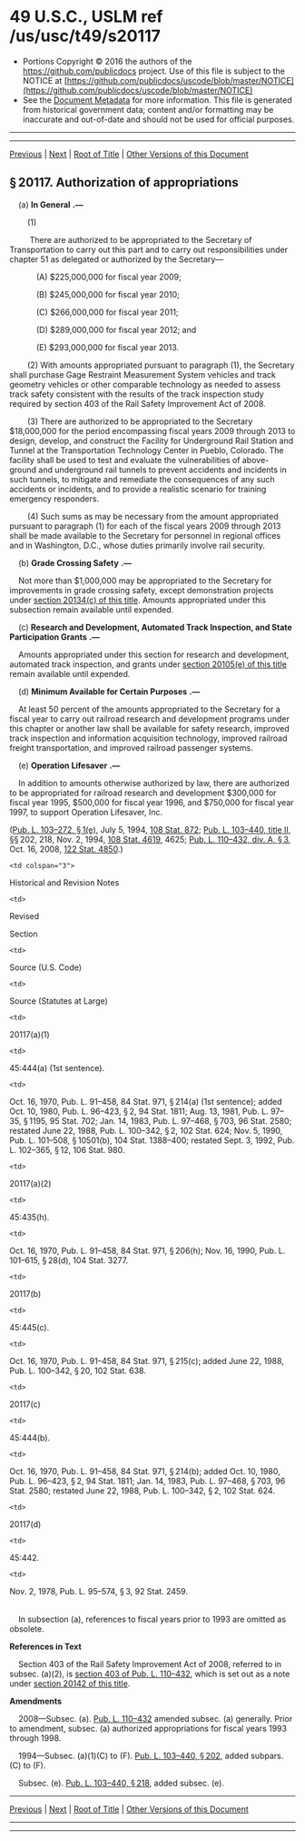 ---
---

# 49 U.S.C., USLM ref /us/usc/t49/s20117

* Portions Copyright © 2016 the authors of the https://github.com/publicdocs project.
  Use of this file is subject to the NOTICE at [https://github.com/publicdocs/uscode/blob/master/NOTICE](https://github.com/publicdocs/uscode/blob/master/NOTICE)
* See the [Document Metadata](././../../../../../../..//README.md) for more information.
  This file is generated from historical government data; content and/or formatting may be inaccurate and out-of-date and should not be used for official purposes.

----------
----------

[Previous](./../../../../../../..//us/usc/t49/stV/ptA/ch201/schI/m__us_usc_t49_s20116.md) | [Next](./../../../../../../..//us/usc/t49/stV/ptA/ch201/schI/m__us_usc_t49_s20118.md) | [Root of Title](./../../../../../../../) | [Other Versions of this Document](https://publicdocs.github.io/go/links?ns=uslm&ref=%2Fus%2Fusc%2Ft49%2Fs20117)

## § 20117. Authorization of appropriations

    (a)  __In General__  __.—__ 

        (1)

         There are authorized to be appropriated to the Secretary of Transportation to carry out this part and to carry out responsibilities under chapter 51 as delegated or authorized by the Secretary—

            (A) $225,000,000 for fiscal year 2009;

            (B) $245,000,000 for fiscal year 2010;

            (C) $266,000,000 for fiscal year 2011;

            (D) $289,000,000 for fiscal year 2012; and

            (E) $293,000,000 for fiscal year 2013.

        (2) With amounts appropriated pursuant to paragraph (1), the Secretary shall purchase Gage Restraint Measurement System vehicles and track geometry vehicles or other comparable technology as needed to assess track safety consistent with the results of the track inspection study required by section 403 of the Rail Safety Improvement Act of 2008.

        (3) There are authorized to be appropriated to the Secretary $18,000,000 for the period encompassing fiscal years 2009 through 2013 to design, develop, and construct the Facility for Underground Rail Station and Tunnel at the Transportation Technology Center in Pueblo, Colorado. The facility shall be used to test and evaluate the vulnerabilities of above-ground and underground rail tunnels to prevent accidents and incidents in such tunnels, to mitigate and remediate the consequences of any such accidents or incidents, and to provide a realistic scenario for training emergency responders.

        (4) Such sums as may be necessary from the amount appropriated pursuant to paragraph (1) for each of the fiscal years 2009 through 2013 shall be made available to the Secretary for personnel in regional offices and in Washington, D.C., whose duties primarily involve rail security.

    (b)  __Grade Crossing Safety__  __.—__ 

    Not more than $1,000,000 may be appropriated to the Secretary for improvements in grade crossing safety, except demonstration projects under [section 20134(c) of this title][/us/usc/t49/s20134/c]. Amounts appropriated under this subsection remain available until expended.

    (c)  __Research and Development, Automated Track Inspection, and State Participation Grants__  __.—__ 

    Amounts appropriated under this section for research and development, automated track inspection, and grants under [section 20105(e) of this title][/us/usc/t49/s20105/e] remain available until expended.

    (d)  __Minimum Available for Certain Purposes__  __.—__ 

    At least 50 percent of the amounts appropriated to the Secretary for a fiscal year to carry out railroad research and development programs under this chapter or another law shall be available for safety research, improved track inspection and information acquisition technology, improved railroad freight transportation, and improved railroad passenger systems.

    (e)  __Operation Lifesaver__  __.—__ 

    In addition to amounts otherwise authorized by law, there are authorized to be appropriated for railroad research and development $300,000 for fiscal year 1995, $500,000 for fiscal year 1996, and $750,000 for fiscal year 1997, to support Operation Lifesaver, Inc.

([Pub. L. 103–272, § 1(e)][/us/pl/103/272/s1/e], July 5, 1994, [108 Stat. 872][/us/stat/108/872]; [Pub. L. 103–440, title II][/us/pl/103/440], §§ 202, 218, Nov. 2, 1994, [108 Stat. 4619][/us/stat/108/4619], 4625; [Pub. L. 110–432, div. A, § 3][/us/pl/110/432/s3], Oct. 16, 2008, [122 Stat. 4850][/us/stat/122/4850].)

<table>

  <tr>

    <td colspan="3"> 

Historical and Revision Notes  </td>

  </tr>

  <tr>

    <td> 

Revised

Section  </td>

    <td> 

Source (U.S. Code)  </td>

    <td> 

Source (Statutes at Large)  </td>

  </tr>

  <tr>

    <td> 

20117(a)(1)  </td>

    <td> 

45:444(a) (1st sentence).  </td>

    <td> 

Oct. 16, 1970, Pub. L. 91–458, 84 Stat. 971, § 214(a) (1st sentence); added Oct. 10, 1980, Pub. L. 96–423, § 2, 94 Stat. 1811; Aug. 13, 1981, Pub. L. 97–35, § 1195, 95 Stat. 702; Jan. 14, 1983, Pub. L. 97–468, § 703, 96 Stat. 2580; restated June 22, 1988, Pub. L. 100–342, § 2, 102 Stat. 624; Nov. 5, 1990, Pub. L. 101–508, § 10501(b), 104 Stat. 1388–400; restated Sept. 3, 1992, Pub. L. 102–365, § 12, 106 Stat. 980.  </td>

  </tr>

  <tr>

    <td> 

20117(a)(2)  </td>

    <td> 

45:435(h).  </td>

    <td> 

Oct. 16, 1970, Pub. L. 91–458, 84 Stat. 971, § 206(h); Nov. 16, 1990, Pub. L. 101–615, § 28(d), 104 Stat. 3277.  </td>

  </tr>

  <tr>

    <td> 

20117(b)  </td>

    <td> 

45:445(c).  </td>

    <td> 

Oct. 16, 1970, Pub. L. 91–458, 84 Stat. 971, § 215(c); added June 22, 1988, Pub. L. 100–342, § 20, 102 Stat. 638.  </td>

  </tr>

  <tr>

    <td> 

20117(c)  </td>

    <td> 

45:444(b).  </td>

    <td> 

Oct. 16, 1970, Pub. L. 91–458, 84 Stat. 971, § 214(b); added Oct. 10, 1980, Pub. L. 96–423, § 2, 94 Stat. 1811; Jan. 14, 1983, Pub. L. 97–468, § 703, 96 Stat. 2580; restated June 22, 1988, Pub. L. 100–342, § 2, 102 Stat. 624.  </td>

  </tr>

  <tr>

    <td> 

20117(d)  </td>

    <td> 

45:442.  </td>

    <td> 

Nov. 2, 1978, Pub. L. 95–574, § 3, 92 Stat. 2459.  </td>

  </tr>

</table>

    In subsection (a), references to fiscal years prior to 1993 are omitted as obsolete.

 __References in Text__ 

    Section 403 of the Rail Safety Improvement Act of 2008, referred to in subsec. (a)(2), is [section 403 of Pub. L. 110–432][/us/pl/110/432/s403], which is set out as a note under [section 20142 of this title][/us/usc/t49/s20142].

 __Amendments__ 

    2008—Subsec. (a). [Pub. L. 110–432][/us/pl/110/432] amended subsec. (a) generally. Prior to amendment, subsec. (a) authorized appropriations for fiscal years 1993 through 1998.

    1994—Subsec. (a)(1)(C) to (F). [Pub. L. 103–440, § 202][/us/pl/103/440/s202], added subpars. (C) to (F).

    Subsec. (e). [Pub. L. 103–440, § 218][/us/pl/103/440/s218], added subsec. (e).

----------

[Previous](./../../../../../../..//us/usc/t49/stV/ptA/ch201/schI/m__us_usc_t49_s20116.md) | [Next](./../../../../../../..//us/usc/t49/stV/ptA/ch201/schI/m__us_usc_t49_s20118.md) | [Root of Title](./../../../../../../../) | [Other Versions of this Document](https://publicdocs.github.io/go/links?ns=uslm&ref=%2Fus%2Fusc%2Ft49%2Fs20117)

----------
----------

[/us/usc/t49/s20134/c]: https://publicdocs.github.io/go/links?ns=uslm&ref=%2Fus%2Fusc%2Ft49%2Fs20134%2Fc
[/us/usc/t49/s20105/e]: https://publicdocs.github.io/go/links?ns=uslm&ref=%2Fus%2Fusc%2Ft49%2Fs20105%2Fe
[/us/pl/103/272/s1/e]: https://publicdocs.github.io/go/links?ns=uslm&ref=%2Fus%2Fpl%2F103%2F272%2Fs1%2Fe
[/us/stat/108/872]: https://publicdocs.github.io/go/links?ns=uslm&ref=%2Fus%2Fstat%2F108%2F872
[/us/pl/103/440]: https://publicdocs.github.io/go/links?ns=uslm&ref=%2Fus%2Fpl%2F103%2F440
[/us/stat/108/4619]: https://publicdocs.github.io/go/links?ns=uslm&ref=%2Fus%2Fstat%2F108%2F4619
[/us/pl/110/432/s3]: https://publicdocs.github.io/go/links?ns=uslm&ref=%2Fus%2Fpl%2F110%2F432%2Fs3
[/us/stat/122/4850]: https://publicdocs.github.io/go/links?ns=uslm&ref=%2Fus%2Fstat%2F122%2F4850
[/us/pl/110/432/s403]: https://publicdocs.github.io/go/links?ns=uslm&ref=%2Fus%2Fpl%2F110%2F432%2Fs403
[/us/usc/t49/s20142]: https://publicdocs.github.io/go/links?ns=uslm&ref=%2Fus%2Fusc%2Ft49%2Fs20142
[/us/pl/110/432]: https://publicdocs.github.io/go/links?ns=uslm&ref=%2Fus%2Fpl%2F110%2F432
[/us/pl/103/440/s202]: https://publicdocs.github.io/go/links?ns=uslm&ref=%2Fus%2Fpl%2F103%2F440%2Fs202
[/us/pl/103/440/s218]: https://publicdocs.github.io/go/links?ns=uslm&ref=%2Fus%2Fpl%2F103%2F440%2Fs218


